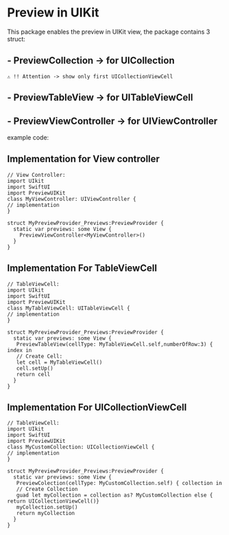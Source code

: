 # Preview in UIKit

This package enables the preview in UIKit view, the package contains 3 struct: 


## - PreviewCollection -> for UICollection 
    ⚠️ !! Attention -> show only first UICollectionViewCell 
## - PreviewTableView -> for UITableViewCell
## - PreviewViewController -> for UIViewController

example code:
## Implementation for View controller
```siwft
// View Controller:
import UIkit
import SwiftUI
import PreviewUIKit
class MyViewController: UIViewController {
// implementation 
}

struct MyPreviewProvider_Previews:PreviewProvider {
  static var previews: some View {
    PreviewViewController<MyViewController>()
  }
}
```
## Implementation For TableViewCell
```siwft
// TableViewCell:
import UIkit
import SwiftUI
import PreviewUIKit
class MyTableViewCell: UITableViewCell {
// implementation 
}

struct MyPreviewProvider_Previews:PreviewProvider {
  static var previews: some View {
   PreviewTableView(cellType: MyTableViewCell.self,numberOfRow:3) { index in
   // Create Cell:
   let cell = MyTableViewCell()
   cell.setUp()
   return cell
  }
}
```

## Implementation For UICollectionViewCell 
```siwft
// TableViewCell:
import UIkit
import SwiftUI
import PreviewUIKit
class MyCustomCollection: UICollectionViewCell {
// implementation 
}

struct MyPreviewProvider_Previews:PreviewProvider {
  static var previews: some View {
   PreviewColection(cellType: MyCustomCollection.self) { collection in
   // Create Collection
   guad let myCollection = collection as? MyCustomCollection else { return UICollectionViewCell()}
   myCollection.setUp()
   return myCollection
  }
}
```

